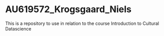 # AU619572_Krogsgaard_Niels
This is a repository to use in relation to the course Introduction to Cultural Datascience
